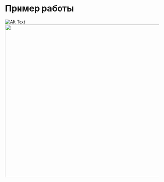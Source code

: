 # Пример работы

![Alt Text](https://media.giphy.com/media/6cpwY6Qu6yJ3CFVXGM/giphy.gif?cid=790b7611a9ec7af0c9ec0b35cd517c76151b6ed37d97d610&rid=giphy.gif&ct=g)
<img src="https://media.giphy.com/media/6cpwY6Qu6yJ3CFVXGM/giphy.gif" width="1000" height="500" />
